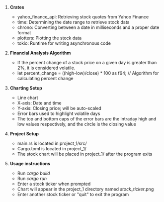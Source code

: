 1. **Crates**
    - yahoo_finance_api: Retrieving stock quotes from Yahoo Finance
    - time: Determining the date range to retrieve stock data
    - chrono: Converting between a date in milliseconds and a proper date format
    - plotters: Plotting the stock data
    - tokio: Runtime for writing asynchronous code

2. **Financial Analysis Algorithm**
   - If the percent change of a stock price on a given day is greater than 2%, it is considered volatile.
   - let percent_change = ((high-low)/close) * 100 as f64; // Algorithm for calculating percent change

3. **Charting Setup**
   - Line chart
   - X-axis: Date and time
   - Y-axis: Closing price; will be auto-scaled
   - Error bars used to highlight volatile days
   - The top and bottom caps of the error bars are the intraday high and low values respectively,
     and the circle is the closing value
    
4. **Project Setup**
   - main.rs is located in project_1/src/
   - Cargo.toml is located in project_1/
   - The stock chart will be placed in project_1/ after the program exits

5. **Usage instructions**
   - Run _cargo build_
   - Run _cargo run_
   - Enter a stock ticker when prompted
   - Chart will appear in the project_1 directory named _stock_ticker_.png 
   - Enter another stock ticker or "quit" to exit the program

